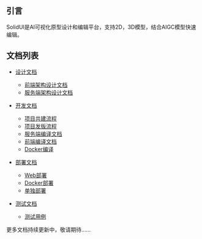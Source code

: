 ## 引言

SolidUI是AI可视化原型设计和编辑平台，支持2D，3D模型，结合AIGC模型快速编辑。

## 文档列表


* [设计文档](设计文档)
  * [前端架构设计文档](设计文档/SolidUI前端架构设计文档/README.md)
  * [服务端架构设计文档](设计文档/ServerArchitecture/README.md)

* [开发文档](开发文档)
  * [项目共建流程](开发文档/ProjectProcess/README.md)
  * [项目发版流程](开发文档/PublishingProcess/README.md)
  * [服务端编译文档](开发文档/后端编译文档/README.md)
  * [前端编译文档](开发文档/前端编译文档/README.md)
  * [Docker编译](开发文档/Docker镜像/README.md)

* [部署文档](部署文档)
  * [Web部署](部署文档/SolidUI前端部署文档/DEPLOY_WEB.md)
  * [Docker部署](部署文档/整体部署/README_DOCKER.md)
  * [单独部署](部署文档/整体部署/README_STANDALONE.md)
  
* [测试文档](测试文档)
  * [测试用例](测试文档/SolidUI测试文档/README.md)
  

  
更多文档持续更新中，敬请期待……